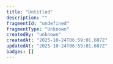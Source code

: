 ```yaml
---
title: "Untitled"
description: ""
fragmentId: "undefined"
fragmentType: "Unknown"
createdBy: "unknown"
createdAt: "2025-10-24T06:59:01.607Z"
updatedAt: "2025-10-24T06:59:01.607Z"
badges: []
---
```


